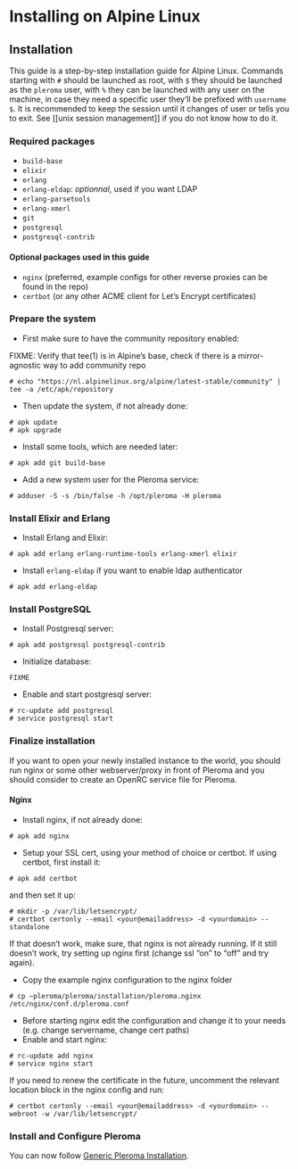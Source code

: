 # Installing on Alpine Linux
## Installation

This guide is a step-by-step installation guide for Alpine Linux.
Commands starting with `#` should be launched as root, with `$` they should be launched as the `pleroma` user, with `%` they can be launched with any user on the machine, in case they need a specific user they’ll be prefixed with `username $`. It is recommended to keep the session until it changes of user or tells you to exit. See [[unix session management]] if you do not know how to do it.

### Required packages
* `build-base`
* `elixir`
* `erlang`
* `erlang-eldap`: *optionnal*, used if you want LDAP
* `erlang-parsetools`
* `erlang-xmerl`
* `git`
* `postgresql`
* `postgresql-contrib`

#### Optional packages used in this guide

* `nginx` (preferred, example configs for other reverse proxies can be found in the repo)
* `certbot` (or any other ACME client for Let’s Encrypt certificates)

### Prepare the system

* First make sure to have the community repository enabled:

FIXME: Verify that tee(1) is in Alpine’s base, check if there is a mirror-agnostic way to add community repo
```shell
# echo "https://nl.alpinelinux.org/alpine/latest-stable/community" | tee -a /etc/apk/repository
```

* Then update the system, if not already done:

```shell
# apk update
# apk upgrade
```

* Install some tools, which are needed later:

```shell
# apk add git build-base
```

* Add a new system user for the Pleroma service:

```shell
# adduser -S -s /bin/false -h /opt/pleroma -H pleroma
```

### Install Elixir and Erlang

* Install Erlang and Elixir:

```shell
# apk add erlang erlang-runtime-tools erlang-xmerl elixir
```

* Install `erlang-eldap` if you want to enable ldap authenticator

```shell
# apk add erlang-eldap
```
### Install PostgreSQL

* Install Postgresql server:

```shell
# apk add postgresql postgresql-contrib
```

* Initialize database:

```shell
FIXME
```

* Enable and start postgresql server:

```shell
# rc-update add postgresql
# service postgresql start
```

### Finalize installation

If you want to open your newly installed instance to the world, you should run nginx or some other webserver/proxy in front of Pleroma and you should consider to create an OpenRC service file for Pleroma.

#### Nginx

* Install nginx, if not already done:

```shell
# apk add nginx
```

* Setup your SSL cert, using your method of choice or certbot. If using certbot, first install it:

```shell
# apk add certbot
```

and then set it up:

```shell
# mkdir -p /var/lib/letsencrypt/
# certbot certonly --email <your@emailaddress> -d <yourdomain> --standalone
```

If that doesn’t work, make sure, that nginx is not already running. If it still doesn’t work, try setting up nginx first (change ssl “on” to “off” and try again).

* Copy the example nginx configuration to the nginx folder

```shell
# cp ~pleroma/pleroma/installation/pleroma.nginx /etc/nginx/conf.d/pleroma.conf
```

* Before starting nginx edit the configuration and change it to your needs (e.g. change servername, change cert paths)
* Enable and start nginx:

```shell
# rc-update add nginx
# service nginx start
```

If you need to renew the certificate in the future, uncomment the relevant location block in the nginx config and run:

```shell
# certbot certonly --email <your@emailaddress> -d <yourdomain> --webroot -w /var/lib/letsencrypt/
```

### Install and Configure Pleroma
You can now follow [Generic Pleroma Installation](generic_pleroma_en.html).
